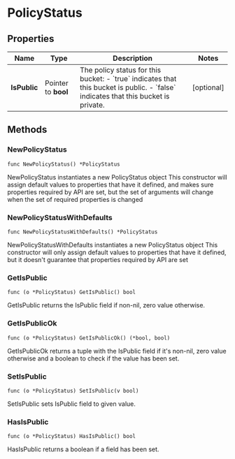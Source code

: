 # PolicyStatus

## Properties

|Name | Type | Description | Notes|
|------------ | ------------- | ------------- | -------------|
|**IsPublic** | Pointer to **bool** | The policy status for this bucket: - &#x60;true&#x60; indicates that this bucket is public. - &#x60;false&#x60; indicates that this bucket is private.  | [optional] |

## Methods

### NewPolicyStatus

`func NewPolicyStatus() *PolicyStatus`

NewPolicyStatus instantiates a new PolicyStatus object
This constructor will assign default values to properties that have it defined,
and makes sure properties required by API are set, but the set of arguments
will change when the set of required properties is changed

### NewPolicyStatusWithDefaults

`func NewPolicyStatusWithDefaults() *PolicyStatus`

NewPolicyStatusWithDefaults instantiates a new PolicyStatus object
This constructor will only assign default values to properties that have it defined,
but it doesn't guarantee that properties required by API are set

### GetIsPublic

`func (o *PolicyStatus) GetIsPublic() bool`

GetIsPublic returns the IsPublic field if non-nil, zero value otherwise.

### GetIsPublicOk

`func (o *PolicyStatus) GetIsPublicOk() (*bool, bool)`

GetIsPublicOk returns a tuple with the IsPublic field if it's non-nil, zero value otherwise
and a boolean to check if the value has been set.

### SetIsPublic

`func (o *PolicyStatus) SetIsPublic(v bool)`

SetIsPublic sets IsPublic field to given value.

### HasIsPublic

`func (o *PolicyStatus) HasIsPublic() bool`

HasIsPublic returns a boolean if a field has been set.


